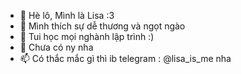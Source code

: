 - 👋 Hè lô, Mình là Lisa :3
- 👀 Mình thích sự dễ thương và ngọt ngào
- 🌱 Tui học mọi nghành lập trình :)
- 💞️ Chưa có ny nha
- 📫 Có thắc mắc gì thì ib telegram : @lisa_is_me nha

<!---
XUwUxX/XUwUxX is a ✨ special ✨ repository because its `README.md` (this file) appears on your GitHub profile.
You can click the Preview link to take a look at your changes.
--->
